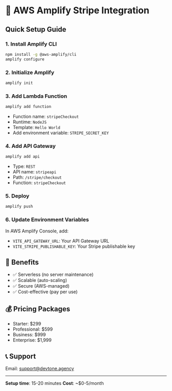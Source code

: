 # 🚀 AWS Amplify Stripe Integration

## Quick Setup Guide

### 1. Install Amplify CLI
```bash
npm install -g @aws-amplify/cli
amplify configure
```

### 2. Initialize Amplify
```bash
amplify init
```

### 3. Add Lambda Function
```bash
amplify add function
```
- Function name: `stripeCheckout`
- Runtime: `NodeJS`
- Template: `Hello World`
- Add environment variable: `STRIPE_SECRET_KEY`

### 4. Add API Gateway
```bash
amplify add api
```
- Type: `REST`
- API name: `stripeapi`
- Path: `/stripe/checkout`
- Function: `stripeCheckout`

### 5. Deploy
```bash
amplify push
```

### 6. Update Environment Variables
In AWS Amplify Console, add:
- `VITE_API_GATEWAY_URL`: Your API Gateway URL
- `VITE_STRIPE_PUBLISHABLE_KEY`: Your Stripe publishable key

## 🎯 Benefits
- ✅ Serverless (no server maintenance)
- ✅ Scalable (auto-scaling)
- ✅ Secure (AWS-managed)
- ✅ Cost-effective (pay per use)

## 💰 Pricing Packages
- Starter: $299
- Professional: $599
- Business: $999
- Enterprise: $1,999

## 📞 Support
Email: support@devtone.agency

---
**Setup time**: 15-20 minutes
**Cost**: ~$0-5/month
